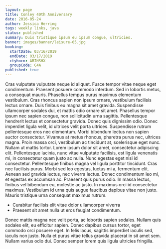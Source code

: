 ```yaml
---
layout: page
title: Conley 40th Anniversary
date: 2016-05-24
author: Jessica Herring
tags: weekly links, java
status: published
summary: Duis tristique ipsum eu ipsum congue, ultricies.
banner: images/banner/leisure-05.jpg
booking:
  startDate: 03/16/2019
  endDate: 03/17/2019
  ctyhocn: ABIHSHX
  groupCode: C4A
published: true
---
```

Cras vulputate vulputate neque id aliquet. Fusce tempor vitae neque eget condimentum. Praesent posuere commodo interdum. Sed in lobortis metus, a consequat mauris. Phasellus tempus purus maximus elementum vestibulum. Cras rhoncus sapien non ipsum ornare, vestibulum facilisis lectus ornare. Duis finibus eu magna sit amet gravida. Suspendisse ullamcorper sodales dui, et mattis odio ornare sit amet. Phasellus tempor ipsum nec sapien congue, non sollicitudin urna sagittis. Pellentesque hendrerit lectus et consectetur gravida. Donec quis dignissim odio. Donec imperdiet ligula velit, id ultrices velit porta ultrices. Suspendisse rutrum pellentesque eros nec elementum. Morbi bibendum lectus non sapien auctor consectetur. Vivamus at metus rhoncus, pharetra purus nec, ultrices magna.
Proin massa orci, vestibulum ac tincidunt at, scelerisque eget nunc. Nullam ut mattis tortor. Lorem ipsum dolor sit amet, consectetur adipiscing elit. Pellentesque lacinia, nunc vitae vulputate facilisis, est ligula venenatis mi, in consectetur quam justo ac nulla. Nunc egestas eget nisi id consectetur. Pellentesque finibus magna vel ligula porttitor tincidunt. Cras nec facilisis purus. Morbi sed leo egestas, luctus mi a, fermentum elit. Aenean sed gravida lectus, nec viverra lectus. Donec condimentum leo mi, et egestas ex accumsan ac. Praesent quis purus odio. In massa lectus, finibus vel bibendum eu, molestie ac justo. In maximus orci id consectetur maximus. Vestibulum id urna quis augue faucibus dapibus vitae non justo. Mauris tristique urna consequat maximus rutrum.

* Curabitur facilisis elit vitae dolor ullamcorper viverra
* Praesent sit amet nulla ut eros feugiat condimentum.

Donec mattis magna nec velit porta, ac lobortis sapien sodales. Nullam quis sodales elit, eu efficitur sapien. Donec dapibus cursus tortor, eget commodo orci posuere eget. In felis lacus, sagittis imperdiet iaculis sed, iaculis non justo. Nulla et purus vitae tellus gravida placerat in sit amet sem. Nullam varius odio dui. Donec semper lorem quis ligula ultricies fringilla.

